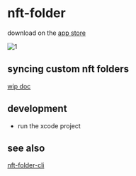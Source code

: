 # nft-folder

download on the [app store](https://folder.lil.org)

![1](https://github.com/lil-org/nft-folder/assets/7680193/87834ce9-c603-47df-a314-aa6e69b7d67a)

## syncing custom nft folders

[wip doc](https://github.com/lil-org/how-to-sync-nft-folders)

## development
* run the xcode project

## see also
[nft-folder-cli](https://github.com/sameoldlab/nft-folder-cli)
